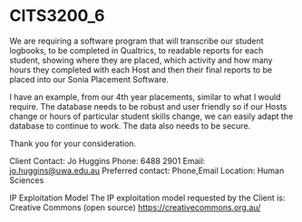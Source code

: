 ﻿# CITS3200_6

We are requiring a software program that will transcribe our student logbooks, to be completed in Qualtrics, to readable reports for each student, showing where they are placed, which activity and how many hours they completed with each Host and then their final reports to be placed into our Sonia Placement Software.

I have an example, from our 4th year placements, similar to what I would require. The database needs to be robust and user friendly so if our Hosts change or hours of particular student skills change, we can easily adapt the database to continue to work. The data also needs to be secure.

Thank you for your consideration.

Client
Contact: Jo Huggins
Phone: 6488 2901
Email: jo.huggins@uwa.edu.au
Preferred contact: Phone,Email
Location: Human Sciences

IP Exploitation Model
The IP exploitation model requested by the Client is: Creative Commons (open source) https://creativecommons.org.au/
